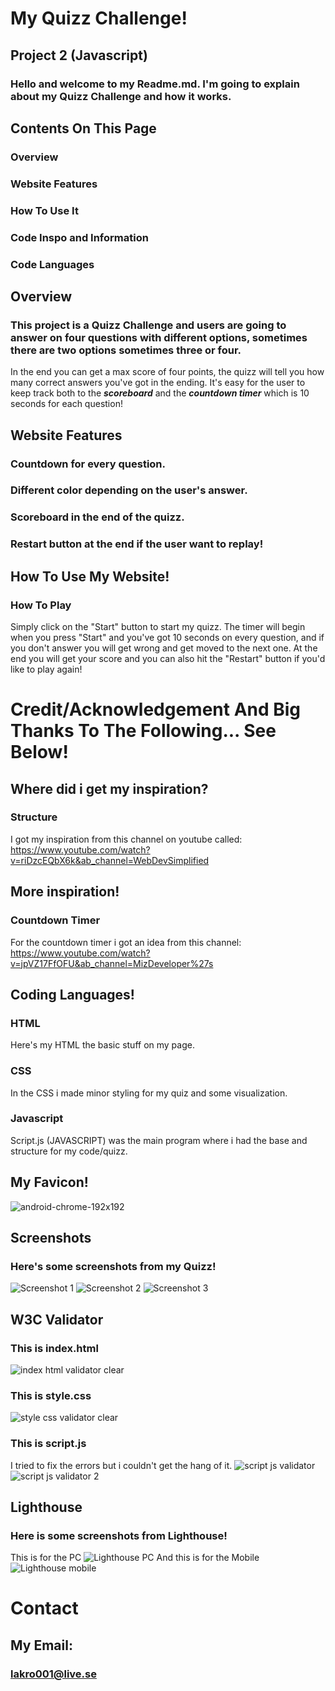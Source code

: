 # My Quizz Challenge!
## Project 2 (Javascript)

### Hello and welcome to my Readme.md. I'm going to explain about my Quizz Challenge and how it works.


## Contents On This Page

### Overview
### Website Features
### How To Use It
### Code Inspo and Information
### Code Languages

## Overview 
### This project is a Quizz Challenge and users are going to answer on four questions with different options, sometimes there are two options sometimes three or four.
In the end you can get a max score of four points, the quizz will tell you how many correct answers you've got in the ending.
It's easy for the user to keep track both to the ***scoreboard*** and the ***countdown timer*** which is 10 seconds for each question!


## Website Features

### Countdown for every question.
### Different color depending on the user's answer.
### Scoreboard in the end of the quizz.
### Restart button at the end if the user want to replay!


## How To Use My Website!
### How To Play
Simply click on the "Start" button to start my quizz.
The timer will begin when you press "Start" and you've got 10 seconds on every question, and if you don't answer you will get wrong and get moved to the next one.
At the end you will get your score and you can also hit the "Restart" button if you'd like to play again!


# Credit/Acknowledgement  And Big Thanks To The Following... See Below!
## Where did i get my inspiration?
### Structure
I got my inspiration from this channel on youtube called:  https://www.youtube.com/watch?v=riDzcEQbX6k&ab_channel=WebDevSimplified

## More inspiration!
### Countdown Timer
For the countdown timer i got an idea from this channel: https://www.youtube.com/watch?v=jpVZ17FfOFU&ab_channel=MizDeveloper%27s


## Coding Languages!
### HTML
Here's my HTML the basic stuff on my page.

### CSS
In the CSS i made minor styling for my quiz and some visualization.

### Javascript
Script.js (JAVASCRIPT) was the main program where i had the base and structure for my code/quizz.




## My Favicon!
![android-chrome-192x192](https://github.com/Oscar5p/Quizz-Challenge/assets/166016267/98dce591-9753-4638-84d7-782720e36915)


## Screenshots
### Here's some screenshots from my Quizz!
![Screenshot 1](https://github.com/Oscar5p/Quizz-Challenge/assets/166016267/640dc825-97b0-4a53-89f5-d0471c97c1d1)
![Screenshot 2](https://github.com/Oscar5p/Quizz-Challenge/assets/166016267/7c9601c5-42bd-4f4c-a5c5-cf457c590597)
![Screenshot 3](https://github.com/Oscar5p/Quizz-Challenge/assets/166016267/f344d93d-c253-4727-a4df-f1c50b0e4fb7)



## W3C Validator

### This is index.html
![index html validator clear](https://github.com/Oscar5p/Quizz-Challenge/assets/166016267/5b15aefc-d958-4cfa-b891-6183433f8902)
### This is style.css
![style css validator clear](https://github.com/Oscar5p/Quizz-Challenge/assets/166016267/f0557151-3080-4781-9b13-5aa636a3a1a0)
### This is script.js
I tried to fix the errors but i couldn't get the hang of it.
![script js validator](https://github.com/Oscar5p/Quizz-Challenge/assets/166016267/ebf69da6-83dd-4af6-a679-da0191c6bd0b)
![script js validator 2](https://github.com/Oscar5p/Quizz-Challenge/assets/166016267/030f9ed1-fed4-460b-b90f-8abac184ebe7)




## Lighthouse 
### Here is some screenshots from Lighthouse!
This is for the PC
![Lighthouse PC](https://github.com/Oscar5p/Quizz-Challenge/assets/166016267/a1a0f6bb-4676-4a78-8f93-87540e89bb1d)
And this is for the Mobile
![Lighthouse mobile](https://github.com/Oscar5p/Quizz-Challenge/assets/166016267/1c11fc70-4671-45bc-a19f-5a1ef84a506b)


# Contact
## My Email:
### lakro001@live.se



